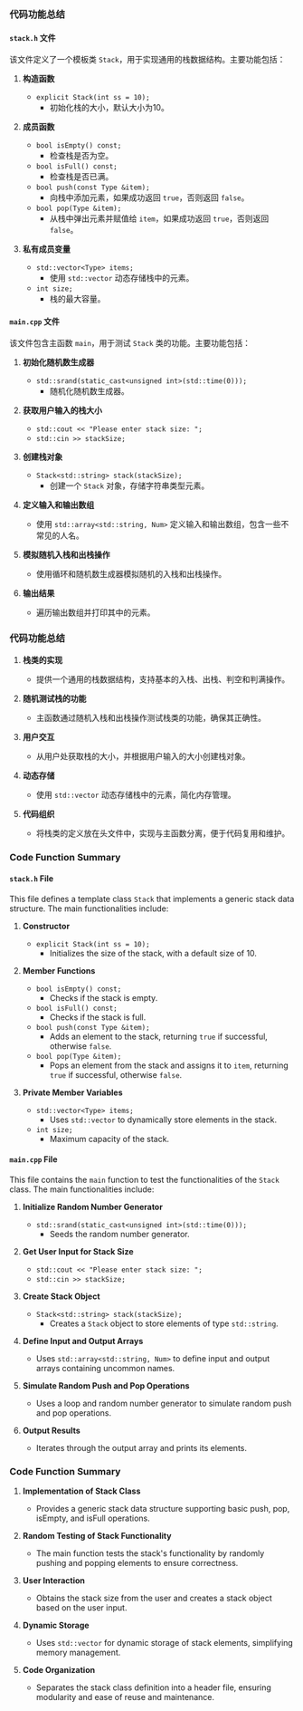 ### 代码功能总结

#### `stack.h` 文件

该文件定义了一个模板类 `Stack`，用于实现通用的栈数据结构。主要功能包括：

1. **构造函数**
   - `explicit Stack(int ss = 10);`
     - 初始化栈的大小，默认大小为10。

2. **成员函数**
   - `bool isEmpty() const;`
     - 检查栈是否为空。
   - `bool isFull() const;`
     - 检查栈是否已满。
   - `bool push(const Type &item);`
     - 向栈中添加元素，如果成功返回 `true`，否则返回 `false`。
   - `bool pop(Type &item);`
     - 从栈中弹出元素并赋值给 `item`，如果成功返回 `true`，否则返回 `false`。

3. **私有成员变量**
   - `std::vector<Type> items;`
     - 使用 `std::vector` 动态存储栈中的元素。
   - `int size;`
     - 栈的最大容量。

#### `main.cpp` 文件

该文件包含主函数 `main`，用于测试 `Stack` 类的功能。主要功能包括：

1. **初始化随机数生成器**
   - `std::srand(static_cast<unsigned int>(std::time(0)));`
     - 随机化随机数生成器。

2. **获取用户输入的栈大小**
   - `std::cout << "Please enter stack size: ";`
   - `std::cin >> stackSize;`

3. **创建栈对象**
   - `Stack<std::string> stack(stackSize);`
     - 创建一个 `Stack` 对象，存储字符串类型元素。

4. **定义输入和输出数组**
   - 使用 `std::array<std::string, Num>` 定义输入和输出数组，包含一些不常见的人名。

5. **模拟随机入栈和出栈操作**
   - 使用循环和随机数生成器模拟随机的入栈和出栈操作。

6. **输出结果**
   - 遍历输出数组并打印其中的元素。

### 代码功能总结

1. **栈类的实现**
   - 提供一个通用的栈数据结构，支持基本的入栈、出栈、判空和判满操作。

2. **随机测试栈的功能**
   - 主函数通过随机入栈和出栈操作测试栈类的功能，确保其正确性。

3. **用户交互**
   - 从用户处获取栈的大小，并根据用户输入的大小创建栈对象。

4. **动态存储**
   - 使用 `std::vector` 动态存储栈中的元素，简化内存管理。

5. **代码组织**
   - 将栈类的定义放在头文件中，实现与主函数分离，便于代码复用和维护。
   
   


### Code Function Summary

#### `stack.h` File

This file defines a template class `Stack` that implements a generic stack data structure. The main functionalities include:

1. **Constructor**
   - `explicit Stack(int ss = 10);`
     - Initializes the size of the stack, with a default size of 10.

2. **Member Functions**
   - `bool isEmpty() const;`
     - Checks if the stack is empty.
   - `bool isFull() const;`
     - Checks if the stack is full.
   - `bool push(const Type &item);`
     - Adds an element to the stack, returning `true` if successful, otherwise `false`.
   - `bool pop(Type &item);`
     - Pops an element from the stack and assigns it to `item`, returning `true` if successful, otherwise `false`.

3. **Private Member Variables**
   - `std::vector<Type> items;`
     - Uses `std::vector` to dynamically store elements in the stack.
   - `int size;`
     - Maximum capacity of the stack.

#### `main.cpp` File

This file contains the `main` function to test the functionalities of the `Stack` class. The main functionalities include:

1. **Initialize Random Number Generator**
   - `std::srand(static_cast<unsigned int>(std::time(0)));`
     - Seeds the random number generator.

2. **Get User Input for Stack Size**
   - `std::cout << "Please enter stack size: ";`
   - `std::cin >> stackSize;`

3. **Create Stack Object**
   - `Stack<std::string> stack(stackSize);`
     - Creates a `Stack` object to store elements of type `std::string`.

4. **Define Input and Output Arrays**
   - Uses `std::array<std::string, Num>` to define input and output arrays containing uncommon names.

5. **Simulate Random Push and Pop Operations**
   - Uses a loop and random number generator to simulate random push and pop operations.

6. **Output Results**
   - Iterates through the output array and prints its elements.

### Code Function Summary

1. **Implementation of Stack Class**
   - Provides a generic stack data structure supporting basic push, pop, isEmpty, and isFull operations.

2. **Random Testing of Stack Functionality**
   - The main function tests the stack's functionality by randomly pushing and popping elements to ensure correctness.

3. **User Interaction**
   - Obtains the stack size from the user and creates a stack object based on the user input.

4. **Dynamic Storage**
   - Uses `std::vector` for dynamic storage of stack elements, simplifying memory management.

5. **Code Organization**
   - Separates the stack class definition into a header file, ensuring modularity and ease of reuse and maintenance.